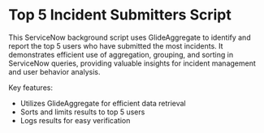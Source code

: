 # Top 5 Incident Submitters Script

This ServiceNow background script uses GlideAggregate to identify and report the top 5 users who have submitted the most incidents. It demonstrates efficient use of aggregation, grouping, and sorting in ServiceNow queries, providing valuable insights for incident management and user behavior analysis.

Key features:
- Utilizes GlideAggregate for efficient data retrieval
- Sorts and limits results to top 5 users
- Logs results for easy verification

